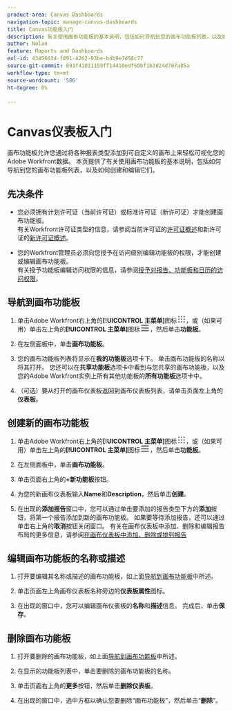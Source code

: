 ```yaml
---
product-area: Canvas Dashboards
navigation-topic: manage-canvas-dashboards
title: Canvas功能板入门
description: 有关使用画布功能板的基本说明，包括如何导航到您的画布功能板列表，以及如何创建和编辑它们。
author: Nolan
feature: Reports and Dashboards
exl-id: 43456634-f891-4262-93be-bdb9e7d58c77
source-git-commit: 893f41011159ff14410edf50bf1b3d24d787a85a
workflow-type: tm+mt
source-wordcount: '586'
ht-degree: 0%

---
```


# Canvas仪表板入门

画布功能板允许您通过将各种报表类型添加到可自定义的画布上来轻松可视化您的Adobe Workfront数据。 本页提供了有关使用画布功能板的基本说明，包括如何导航到您的画布功能板列表，以及如何创建和编辑它们。

## 先决条件

* 您必须拥有计划许可证（当前许可证）或标准许可证（新许可证）才能创建画布功能板。\
  有关Workfront许可证类型的信息，请参阅当前许可证的[许可证概述](/help/quicksilver/administration-and-setup/add-users/access-levels-and-object-permissions/wf-licenses.md)和新许可证的[新许可证概述](/help/quicksilver/administration-and-setup/add-users/how-access-levels-work/licenses-overview.md)。

* 您的Workfront管理员必须向您授予在访问级别编辑功能板的权限，才能创建或编辑画布功能板。\
  有关授予功能板编辑访问权限的信息，请参阅[授予对报告、功能板和日历的访问权限](/help/quicksilver/administration-and-setup/add-users/configure-and-grant-access/grant-access-reports-dashboards-calendars.md)。

## 导航到画布功能板

1. 单击Adobe Workfront右上角的&#x200B;**[!UICONTROL 主菜单]**&#x200B;图标![主菜单](/help/_includes/assets/main-menu-icon.png)，或（如果可用）单击左上角的&#x200B;**[!UICONTROL 主菜单]**&#x200B;图标![主菜单](/help/_includes/assets/main-menu-icon-left-nav.png)，然后单击&#x200B;**功能板**。

1. 在左侧面板中，单击&#x200B;**画布功能板**。

1. 您的画布功能板列表将显示在&#x200B;**我的功能板**&#x200B;选项卡下。 单击画布功能板的名称以将其打开。 您还可以在&#x200B;**共享功能板**&#x200B;选项卡中看到与您共享的画布功能板，以及您的Adobe Workfront实例上所有其他功能板的&#x200B;**所有功能板**&#x200B;选项卡中。

1. （可选）要从打开的画布仪表板返回到画布仪表板列表，请单击页面左上角的&#x200B;**仪表板**。

## 创建新的画布功能板

1. 单击Adobe Workfront右上角的&#x200B;**[!UICONTROL 主菜单]**&#x200B;图标![主菜单](/help/_includes/assets/main-menu-icon.png)，或（如果可用）单击左上角的&#x200B;**[!UICONTROL 主菜单]**&#x200B;图标![主菜单](/help/_includes/assets/main-menu-icon-left-nav.png)，然后单击&#x200B;**功能板**。

1. 在左侧面板中，单击&#x200B;**画布功能板**。

1. 单击页面右上角的&#x200B;**+新功能板**&#x200B;按钮。

1. 为您的新画布仪表板输入&#x200B;**Name**&#x200B;和&#x200B;**Description**，然后单击&#x200B;**创建**。

1. 在出现的&#x200B;**添加报告**&#x200B;窗口中，您可以通过单击要添加的报告类型下方的&#x200B;**添加**&#x200B;按钮，将第一个报告添加到新的画布功能板。 如果要等待添加报告，还可以通过单击右上角的&#x200B;**取消**&#x200B;按钮关闭窗口。 有关在画布仪表板中添加、删除和编辑报告布局的更多信息，请参阅[在画布仪表板中添加、删除或排列报告](/help/quicksilver/reports-and-dashboards/canvas-dashboards/manage-canvas-dashboards/add-remove-arrange-reports.md)

## 编辑画布功能板的名称或描述

1. 打开要编辑其名称或描述的画布功能板，如上面[导航到画布功能板](#navigate-to-a-canvas-dashboard)中所述。

1. 单击页面左上角画布仪表板名称旁边的&#x200B;**仪表板属性**&#x200B;图标。

1. 在出现的窗口中，您可以编辑画布仪表板的&#x200B;**名称**&#x200B;和&#x200B;**描述**&#x200B;信息。 完成后，单击&#x200B;**保存**。

## 删除画布功能板

1. 打开要删除的画布功能板，如上面[导航到画布功能板](#navigate-to-a-canvas-dashboard)中所述。

1. 在显示的功能板列表中，单击要删除的画布功能板的名称。

1. 单击页面右上角的&#x200B;**更多**&#x200B;按钮，然后单击&#x200B;**删除仪表板**。

1. 在出现的窗口中，选中方框以确认您要删除“画布功能板”，然后单击“**删除**”。
